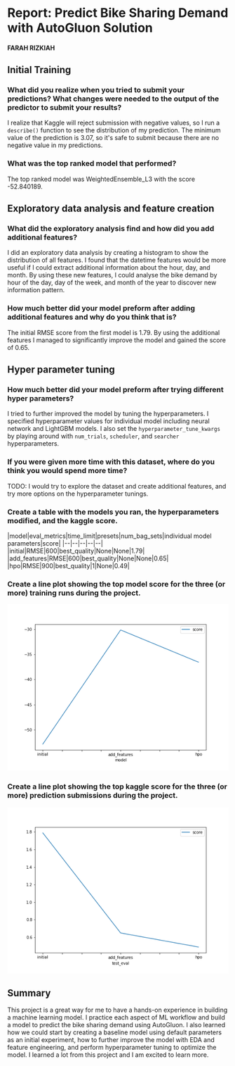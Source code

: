 # Report: Predict Bike Sharing Demand with AutoGluon Solution
#### FARAH RIZKIAH

## Initial Training
### What did you realize when you tried to submit your predictions? What changes were needed to the output of the predictor to submit your results?
I realize that Kaggle will reject submission with negative values, so I run a `describe()` function to see the distribution of my prediction. The minimum value of the prediction is 3.07, so it's safe to submit because there are no negative value in my predictions.

### What was the top ranked model that performed?
The top ranked model was WeightedEnsemble_L3 with the score -52.840189.

## Exploratory data analysis and feature creation
### What did the exploratory analysis find and how did you add additional features?
I did an exploratory data analysis by creating a histogram to show the distribution of all features. I found that the datetime features would be more useful if I could extract additional information about the hour, day, and month. By using these new features, I could analyse the bike demand by hour of the day, day of the week, and month of the year to discover new information pattern.

### How much better did your model preform after adding additional features and why do you think that is?
The initial RMSE score from the first model is 1.79. By using the additional features I managed to significantly improve the model and gained the score of 0.65.

## Hyper parameter tuning
### How much better did your model preform after trying different hyper parameters?
I tried to further improved the model by tuning the hyperparameters. I specified hyperparameter values for individual model including neural network and LightGBM models. I also set the `hyperparameter_tune_kwargs` by playing around with `num_trials`, `scheduler`, and `searcher` hyperparameters. 

### If you were given more time with this dataset, where do you think you would spend more time?
TODO: I would try to explore the dataset and create additional features, and try more options on the hyperparameter tunings.

### Create a table with the models you ran, the hyperparameters modified, and the kaggle score.
|model|eval_metrics|time_limit|presets|num_bag_sets|individual model parameters|score|
|--|--|--|--|--|
|initial|RMSE|600|best_quality|None|None|1.79|
|add_features|RMSE|600|best_quality|None|None|0.65|
|hpo|RMSE|900|best_quality|1|None|0.49|

### Create a line plot showing the top model score for the three (or more) training runs during the project.

![model_train_score.png](img/model_train_score.png)

### Create a line plot showing the top kaggle score for the three (or more) prediction submissions during the project.

![model_test_score.png](img/model_test_score.png)

## Summary
This project is a great way for me to have a hands-on experience in building a machine learning model. I practice each aspect of ML workflow and build a model to predict the bike sharing demand using AutoGluon. I also learned how we could start by creating a baseline model using default parameters as an initial experiment, how to further improve the model with EDA and feature engineering, and perform hyperparameter tuning to optimize the model. I learned a lot from this project and I am excited to learn more.